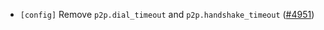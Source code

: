 - `[config]` Remove `p2p.dial_timeout` and `p2p.handshake_timeout`
  ([\#4951](https://github.com/cometbft/cometbft/issues/4951))
